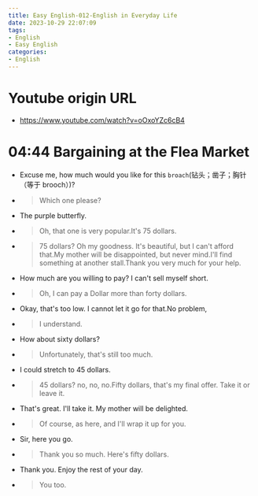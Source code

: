 ```yaml
---
title: Easy English-012-English in Everyday Life
date: 2023-10-29 22:07:09
tags:
- English
- Easy English
categories:
- English
---
```



# Youtube origin URL

- https://www.youtube.com/watch?v=oOxoYZc6cB4


# 04:44 Bargaining at the Flea Market

- Excuse me, how much would you like for this `broach`(钻头；凿子；胸针（等于 brooch）)?
- > Which one please?
- The purple butterfly.
- >Oh, that one is very popular.It's 75 dollars.
- > 75 dollars? Oh my goodness. It's beautiful, but I can't afford that.My mother will be disappointed, but never mind.I'll find something at another stall.Thank you very much for your help.
- How much are you willing to pay? I can't sell myself short.
- > Oh, I can pay a Dollar more than forty dollars.
- Okay, that's too low. I cannot let it go for that.No problem, 
- > I understand.
- How about sixty dollars?
- > Unfortunately, that's still too much.
- I could stretch to 45 dollars.
- > 45 dollars? no, no, no.Fifty dollars, that's my final offer. Take it or leave it.
- That's great. I'll take it. My mother will be delighted.
- > Of course, as here, and I'll wrap it up for you.
- Sir, here you go.
- > Thank you so much. Here's fifty dollars.
- Thank you. Enjoy the rest of your day. 
- > You too.



